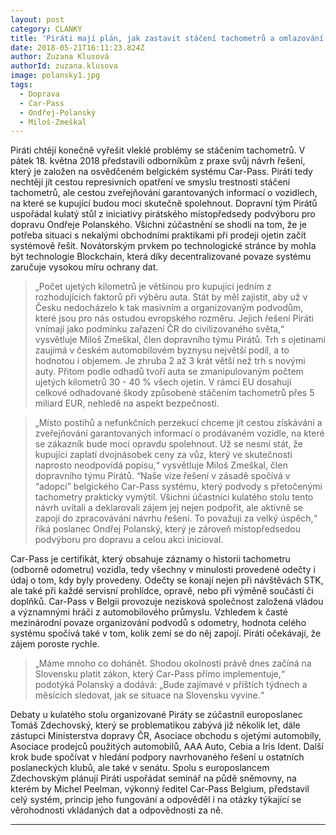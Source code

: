 ```yaml
---
layout: post
category: CLANKY
title: 'Piráti mají plán, jak zastavit stáčení tachometrů a omlazování ojetin'
date: 2018-05-21T16:11:23.824Z
author: Zuzana Klusová
authorId: zuzana.klusova
image: polansky1.jpg
tags:
  - Doprava
  - Car-Pass
  - Ondřej-Polanský
  - Miloš-Zmeškal
---
```


Piráti chtějí konečně vyřešit vleklé problémy se stáčením tachometrů.  V pátek 18. května 2018 představili odborníkům z praxe svůj návrh řešení, který je založen na osvědčeném belgickém systému Car-Pass. Piráti tedy nechtějí jít cestou represivních opatření ve smyslu trestnosti stáčení tachometrů, ale cestou zveřejňování garantovaných informací o vozidlech, na které se kupující budou moci skutečně spolehnout. Dopravní tým Pirátů uspořádal kulatý stůl z iniciativy pirátského místopředsedy podvýboru pro dopravu Ondřeje Polanského. Všichni zúčastnění se shodli na tom, že je potřeba situaci s nekalými obchodními praktikami při prodeji ojetin začít systémově řešit. Novátorským prvkem po technologické stránce by mohla být technologie Blockchain, která díky decentralizované povaze systému zaručuje vysokou míru ochrany dat. 

> „Počet ujetých kilometrů je většinou pro kupující jedním z rozhodujících faktorů při výběru auta. Stát by měl zajistit, aby už v Česku nedocházelo k tak masivním a organizovaným podvodům, které jsou pro nás ostudou evropského rozměru. Jejich řešení Piráti vnímají jako podmínku zařazení ČR do civilizovaného světa,“ vysvětluje  Miloš Zmeškal, člen dopravního týmu Pirátů. Trh s ojetinami zaujímá v českém automobilovém byznysu největší podíl, a to hodnotou i objemem. Je zhruba 2 až 3 krát větší než trh s novými auty. Přitom podle odhadů tvoří auta se zmanipulovaným počtem ujetých kilometrů 30 - 40 % všech ojetin. V rámci EU dosahují celkové odhadované škody způsobené stáčením tachometrů přes 5 miliard EUR, nehledě na aspekt bezpečnosti. 

> „Místo postihů a nefunkčních perzekucí chceme jít cestou získávání a zveřejňování garantovaných informací o prodávaném vozidle, na které se zákazník bude moci opravdu spolehnout. Už se nesmí stát, že kupující zaplatí dvojnásobek ceny za vůz, který ve skutečnosti naprosto neodpovídá popisu,“ vysvětluje Miloš Zmeškal, člen dopravního týmu Pirátů. “Naše vize řešení v zásadě spočívá v “adopci” belgického Car-Pass systému, který podvody s přetočenými tachometry prakticky vymýtil. Všichni účastníci kulatého stolu tento návrh uvítali a deklarovali zájem jej nejen podpořit, ale aktivně se zapojí do zpracovávání návrhu řešení. To považuji za velký úspěch,“ říká poslanec Ondřej Polanský, který je zároveň místopředsedou podvýboru pro dopravu a celou akci inicioval. 

Car-Pass je certifikát, který obsahuje záznamy o historii tachometru (odborně odometru) vozidla, tedy všechny v minulosti provedené odečty i údaj o tom, kdy byly provedeny. Odečty se konají nejen při návštěvách STK, ale také při každé servisní prohlídce, opravě, nebo při výměně součástí či doplňků. Car-Pass v Belgii provozuje nezisková společnost založená vládou a významnými hráči z automobilového průmyslu. Vzhledem k časté mezinárodní povaze organizování podvodů s odometry, hodnota celého systému spočívá také v tom, kolik zemí se do něj zapojí. Piráti očekávají, že zájem poroste rychle.

> „Máme mnoho co dohánět. Shodou okolností právě dnes začíná na Slovensku platit zákon, který Car-Pass přímo implementuje,“ podotýká Polanský a dodává: „Bude zajímavé v příštích týdnech a měsících sledovat, jak se situace na Slovensku vyvine.“

Debaty u kulatého stolu organizované Piráty se zúčastnil europoslanec Tomáš Zdechovský, který se problematikou zabývá již několik let, dále zástupci Ministerstva dopravy ČR, Asociace obchodu s ojetými automobily, Asociace prodejců použitých automobilů, AAA Auto, Cebia a Iris Ident. Další krok bude spočívat v hledání podpory navrhovaného řešení u ostatních poslaneckých klubů, ale také v senátu. Spolu s europoslancem Zdechovským plánují Piráti uspořádat seminář na půdě sněmovny, na kterém by Michel Peelman, výkonný ředitel Car-Pass Belgium, představil celý systém, princip jeho fungování a odpověděl i na otázky týkající se věrohodnosti vkládaných dat a odpovědnosti za ně. 

- - -
